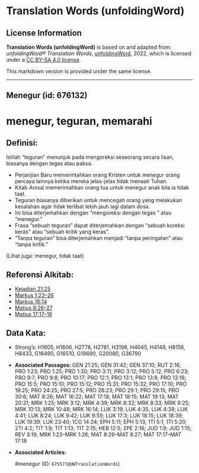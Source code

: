 # Translation Words (unfoldingWord)

## License Information

**Translation Words (unfoldingWord)** is based on and adapted from: _unfoldingWord® Translation Words_, [unfoldingWord](https://unfoldingword.org/utw), 2022, which is licensed under a [CC BY-SA 4.0 license](https://creativecommons.org/licenses/by-sa/4.0/legalcode.en).

This markdown version is provided under the same license.



--------------------------------

## Menegur (id: 676132)

menegur, teguran, memarahi
==========================

Definisi:
---------

Istilah “teguran” menunjuk pada mengoreksi seseorang secara lisan, biasanya dengan tegas atau paksa.

* Perjanjian Baru memerintahkan orang Kristen untuk menegur orang percaya lainnya ketika mereka jelas\-jelas tidak menaati Tuhan.
* Kitab Amsal memerintahkan orang tua untuk menegur anak bila ia tidak taat.
* Teguran biasanya diberikan untuk mencegah orang yang melakukan kesalahan agar tidak terlibat lebih jauh lagi dalam dosa.
* Ini bisa diterjemahkan dengan “mengoreksi dengan tegas ” atau “menegur.”
* Frasa “sebuah teguran” dapat diterjemahkan dengan “sebuah koreksi keras” atau “sebuah kritik yang keras”.
* “Tanpa teguran” bisa diterjemahkan menjadi “tanpa peringatan” atau “tanpa kritik.”

(Lihat juga: menegur, tidak taat)

Referensi Alkitab:
------------------

* [Kejadian 21:25](https://ref.ly/Gen21:25)
* [Markus 1:23–26](https://ref.ly/Mark1:23-Mark1:26)
* [Markus 16:14](https://ref.ly/Mark16:14)
* [Matius 8:26–27](https://ref.ly/Matt8:26-Matt8:27)
* [Matius 17:17–18](https://ref.ly/Matt17:17-Matt17:18)

Data Kata:
----------

* Strong’s: H1605, H1606, H2778, H2781, H3198, H4045, H4148, H8156, H8433, G16490, G16510, G19690, G20080, G36790

* **Associated Passages:** GEN 21:25; GEN 31:42; GEN 37:10; RUT 2:16; PRO 1:23; PRO 1:25; PRO 1:30; PRO 3:11; PRO 3:12; PRO 5:12; PRO 6:23; PRO 9:7; PRO 9:8; PRO 10:17; PRO 12:1; PRO 13:1; PRO 13:8; PRO 13:18; PRO 15:5; PRO 15:10; PRO 15:12; PRO 15:31; PRO 15:32; PRO 17:10; PRO 19:25; PRO 24:25; PRO 27:5; PRO 28:23; PRO 29:1; PRO 29:15; PRO 30:6; MAT 8:26; MAT 16:22; MAT 17:18; MAT 18:15; MAT 19:13; MAT 20:31; MRK 1:25; MRK 3:12; MRK 4:39; MRK 8:32; MRK 8:33; MRK 9:25; MRK 10:13; MRK 10:48; MRK 16:14; LUK 3:19; LUK 4:35; LUK 4:39; LUK 4:41; LUK 8:24; LUK 9:42; LUK 9:55; LUK 17:3; LUK 18:15; LUK 18:39; LUK 19:39; LUK 23:40; 1CO 14:24; EPH 5:11; EPH 5:13; 1TI 5:1; 1TI 5:20; 2TI 4:2; TIT 1:9; TIT 1:13; TIT 2:15; HEB 12:5; 2PE 2:16; JUD 1:9; JUD 1:15; REV 3:19; MRK 1:23–MRK 1:26; MAT 8:26–MAT 8:27; MAT 17:17–MAT 17:18
* **Associated Articles:** <p>#menegur (ID: `675577@UWTranslationWords`)

